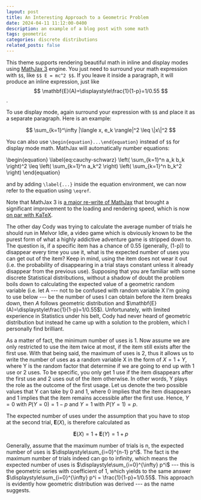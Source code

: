 ```yaml
---
layout: post
title: An Interesting Approach to a Geometric Problem
date: 2024-04-11 11:12:00-0400
description: an example of a blog post with some math
tags: geometric
categories: discrete distributions
related_posts: false
---
```

This theme supports rendering beautiful math in inline and display modes using [MathJax 3](https://www.mathjax.org/) engine. You just need to surround your math expression with `$$`, like `$$ E = mc^2 $$`. If you leave it inside a paragraph, it will produce an inline expression, just like $$ \mathbf{E}(A)=\displaystyle\frac{1}{1-p}=1/0.55 $$.

To use display mode, again surround your expression with `$$` and place it as a separate paragraph. Here is an example:

$$
\sum_{k=1}^\infty |\langle x, e_k \rangle|^2 \leq \|x\|^2
$$

You can also use `\begin{equation}...\end{equation}` instead of `$$` for display mode math.
MathJax will automatically number equations:

\begin{equation}
\label{eq:cauchy-schwarz}
\left( \sum_{k=1}^n a_k b_k \right)^2 \leq \left( \sum_{k=1}^n a_k^2 \right) \left( \sum_{k=1}^n b_k^2 \right)
\end{equation}

and by adding `\label{...}` inside the equation environment, we can now refer to the equation using `\eqref`.

Note that MathJax 3 is [a major re-write of MathJax](https://docs.mathjax.org/en/latest/upgrading/whats-new-3.0.html) that brought a significant improvement to the loading and rendering speed, which is now [on par with KaTeX](http://www.intmath.com/cg5/katex-mathjax-comparison.php).

The other day Cody was trying to calculate the average number of trials he should run in Melvor Idle, a video game which is obviously known to be the purest form of what a highly addictive adventure game is stripped down to. The question is, if a specific item has a chance of 0.55 (generally, (1-p)) to disappear every time you use it, what is the expected number of uses you can get out of the item? Keep in mind, using the item does not wear it out (i.e. the probability of disappearing in a trial stays constant unless it already disappear from the previous use). Supposing that you are familiar with some discrete Statistical distributions, without a shadow of doubt the problem boils down to calculating the expected value of a geometric random variable (i.e. let A --- not to be confused with random variable X I'm going to use below --- be the number of uses I can obtain before the item breaks down, then $A$ follows geometric distribution and $\mathbf{E}(A)=\displaystyle\frac{1}{1-p}=1/0.55$). Unfortunately, with limited experience in Statistics under his belt, Cody had never heard of geometric distribution but instead he came up with a solution to the problem, which I personally find brilliant.

As a matter of fact, the minimum number of uses is 1. Now assume we are only restricted to use the item twice at most, if the item still exists after the first use. With that being said, the maximum of uses is 2, thus it allows us to write the number of uses as a random variable X in the form of $X = 1 + Y$, where Y is the random factor that determine if we are going to end up with 1 use or 2 uses. To be specific, you only get 1 use if the item disappears after the first use and 2 uses out of the item otherwise. In other words, Y plays the role as the outcome of the first usage. Let us denote the two possible values that Y can take by 0 and 1, where 0 implies that the item disappears and 1 implies that the item remains accessible after the first use. Hence, $Y = 0$ with $P(Y=0) = 1-p$ and $Y=1$ with $P(Y=1) = p$. 

The expected number of uses under the assumption that you have to stop at the second trial, $\mathbf{E}(X)$, is therefore calculated as

$$\mathbf{E}(X) = 1+\mathbf{E}(Y)= 1 + p$$

Generally, assume that the maximum number of trials is n, the expected number of uses is $\displaystyle\sum_{i=0}^{n-1} p^i$. The fact is the maximum number of trials indeed can go to infinity, which means the expected number of uses is $\displaystyle\sum_{i=0}^{\infty} p^i$ --- this is the geometric series with coefficient of 1, which yields to the same answer $\displaystyle\sum_{i=0}^{\infty} p^i = \frac{1}{1-p}=1/0.55$. This approach is evidently how geometric distribution was derived --- as the name suggests.



